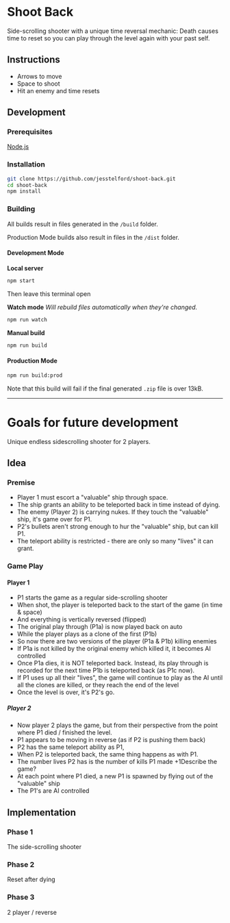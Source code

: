 # Shoot Back

Side-scrolling shooter with a unique time reversal mechanic: Death causes time
to reset so you can play through the level again with your past self.

## Instructions

* Arrows to move
* Space to shoot
* Hit an enemy and time resets

## Development

### Prerequisites

[Node.js]()

### Installation

```bash
git clone https://github.com/jesstelford/shoot-back.git
cd shoot-back
npm install
```

### Building

All builds result in files generated in the `/build` folder.

Production Mode builds also result in files in the `/dist` folder.

#### Development Mode

**Local server**

```bash
npm start
```

Then leave this terminal open

**Watch mode**
*Will rebuild files automatically when they're changed.*

```bash
npm run watch
```

**Manual build**

```bash
npm run build
```

#### Production Mode

```bash
npm run build:prod
```

Note that this build will fail if the final generated `.zip` file is over 13kB.

----

# Goals for future development

Unique endless sidescrolling shooter for 2 players.

## Idea

### Premise

* Player 1 must escort a "valuable" ship through space.
* The ship grants an ability to be teleported back in time instead of dying.
* The enemy (Player 2) is carrying nukes. If they touch the "valuable" ship,
  it's game over for P1.
* P2's bullets aren't strong enough to hur the "valuable" ship, but can kill P1.
* The teleport ability is restricted - there are only so many "lives" it can
  grant.

### Game Play

#### Player 1

* P1 starts the game as a regular side-scrolling shooter
* When shot, the player is teleported back to the start of the game (in time &
  space)
* And everything is vertically reversed (flipped)
* The original play through (P1a) is now played back on auto
* While the player plays as a clone of the first (P1b)
* So now there are two versions of the player (P1a & P1b) killing enemies
* If P1a is not killed by the original enemy which killed it, it becomes AI
  controlled
* Once P1a dies, it is NOT teleported back. Instead, its play through is
  recorded for the next time P1b is teleported back (as P1c now).
* If P1 uses up all their "lives", the game will continue to play as the AI
  until all the clones are killed, or they reach the end of the level
* Once the level is over, it's P2's go.

##### Player 2

* Now player 2 plays the game, but from their perspective from the point where
  P1 died / finished the level.
* P1 appears to be moving in reverse (as if P2 is pushing them back)
* P2 has the same teleport ability as P1, 
* When P2 is teleported back, the same thing happens as with P1.
* The number lives P2 has is the number of kills P1 made +1Describe the game?
* At each point where P1 died, a new P1 is spawned by flying out of the
  "valuable" ship
* The P1's are AI controlled

## Implementation

### Phase 1

The side-scrolling shooter

### Phase 2

Reset after dying

### Phase 3

2 player / reverse
